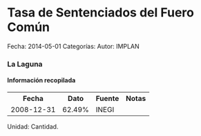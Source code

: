 Tasa de Sentenciados del Fuero Común
=====

Fecha: 2014-05-01
Categorías: 
Autor: IMPLAN

### La Laguna

#### Información recopilada

<table class="table table-hover table-bordered">
  <tr><th>Fecha</th><th>Dato</th><th>Fuente</th><th>Notas</th></tr>
  <tr><td>2008-12-31</td><td>62.49%</td><td>INEGI</td><td></td></tr>
</table>

Unidad: Cantidad.
